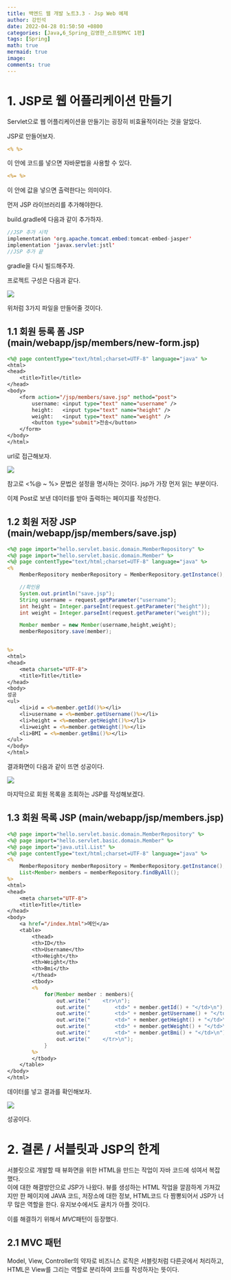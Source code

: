 ```yaml
---
title: 백엔드 웹 개발 노트3.3 - Jsp Web 예제
author: 강민석
date: 2022-04-28 01:50:50 +0800
categories: [Java,6_Spring_김영한_스프링MVC 1편]
tags: [Spring]
math: true
mermaid: true
image: 
comments: true
---
```



# 1. JSP로 웹 어플리케이션 만들기

Servlet으로 웹 어플리케이션을 만들기는 굉장히 비효율적이라는 것을 알았다.

JSP로 만들어보자.

```jsp
<% %>
```
이 안에 코드를 넣으면 자바문법을 사용할 수 있다. 

```jsp
<%= %>
```
이 안에 값을 넣으면 출력한다는 의미이다.

먼저 JSP 라이브러리를 추가해야한다.

build.gradle에 다음과 같이 추가하자.

```java
//JSP 추가 시작
implementation 'org.apache.tomcat.embed:tomcat-embed-jasper'
implementation 'javax.servlet:jstl'
//JSP 추가 끝
```

gradle을 다시 빌드해주자.

프로젝트 구성은 다음과 같다.

![](/assets/img/sample/Spring/4_kyh_spring_mvc_note/3_servlet_jsp_mvc_Pattern/img/jsp_package.png)

위처럼 3가지 파일을 만들어줄 것이다.

## 1.1 회원 등록 폼 JSP (main/webapp/jsp/members/new-form.jsp)

```jsp
<%@ page contentType="text/html;charset=UTF-8" language="java" %>
<html>
<head>
    <title>Title</title>
</head>
<body>
    <form action="/jsp/members/save.jsp" method="post">
        username: <input type="text" name="username" />
        height:   <input type="text" name="height" />
        weight:   <input type="text" name="weight" />
        <button type="submit">전송</button>
    </form>
</body>
</html>
```

url로 접근해보자.

![](/assets/img/sample/Spring/4_kyh_spring_mvc_note/3_servlet_jsp_mvc_Pattern/img/jsp_input_form.png)

참고로 <%@ ~ %> 문법은 설정을 명시하는 것이다. jsp가 가장 먼저 읽는 부분이다.

이제 Post로 보낸 데이터를 받아 출력하는 페이지를 작성한다.

## 1.2 회원 저장 JSP (main/webapp/jsp/members/save.jsp)


```jsp
<%@ page import="hello.servlet.basic.domain.MemberRepository" %>
<%@ page import="hello.servlet.basic.domain.Member" %>
<%@ page contentType="text/html;charset=UTF-8" language="java" %>
<%
    MemberRepository memberRepository = MemberRepository.getInstance();

    //확인용
    System.out.println("save.jsp");
    String username = request.getParameter("username");
    int height = Integer.parseInt(request.getParameter("height"));
    int weight = Integer.parseInt(request.getParameter("weight"));

    Member member = new Member(username,height,weight);
    memberRepository.save(member);


%>
<html>
<head>
    <meta charset="UTF-8">
    <title>Title</title>
</head>
<body>
성공
<ul>
    <li>id = <%=member.getId()%></li>
    <li>username = <%=member.getUsername()%></li>
    <li>height = <%=member.getHeight()%></li>
    <li>weight = <%=member.getWeight()%></li>
    <li>BMI = <%=member.getBmi()%></li>
</ul>
</body>
</html>

```

결과화면이 다음과 같이 뜨면 성공이다.

![](/assets/img/sample/Spring/4_kyh_spring_mvc_note/3_servlet_jsp_mvc_Pattern/img/jsp_save_form.png)

마지막으로 회원 목록을 조회하는 JSP를 작성해보겠다.

## 1.3 회원 목록 JSP (main/webapp/jsp/members.jsp)

```jsp
<%@ page import="hello.servlet.basic.domain.MemberRepository" %>
<%@ page import="hello.servlet.basic.domain.Member" %>
<%@ page import="java.util.List" %>
<%@ page contentType="text/html;charset=UTF-8" language="java" %>
<%
    MemberRepository memberRepository = MemberRepository.getInstance();
    List<Member> members = memberRepository.findByAll();
%>
<html>
<head>
    <meta charset="UTF-8">
    <title>Title</title>
</head>
<body>
    <a href="/index.html">메인</a>
    <table>
        <thead>
        <th>ID</th>
        <th>Username</th>
        <th>Height</th>
        <th>Weight</th>
        <th>Bmi</th>
        </thead>
        <tbody>
        <%
            for(Member member : members){
                out.write("    <tr>\n");
                out.write("        <td>" + member.getId() + "</td>\n");
                out.write("        <td>" + member.getUsername() + "</td>\n");
                out.write("        <td>" + member.getHeight() + "</td>\n");
                out.write("        <td>" + member.getWeight() + "</td>\n");
                out.write("        <td>" + member.getBmi() + "</td>\n");
                out.write("    </tr>\n");
            }
        %>
        </tbody>
    </table>
</body>
</html>

```

데이터를 넣고 결과를 확인해보자.

![](/assets/img/sample/Spring/4_kyh_spring_mvc_note/3_servlet_jsp_mvc_Pattern/img/jsp_list_result.png)

성공이다.


# 2. 결론 / 서블릿과 JSP의 한계

서블릿으로 개발할 때 뷰화면을 위한 HTML을 만드는 작업이 자바 코드에 섞여서 복잡했다.  
이에 대한 해결방안으로 JSP가 나왔다. 뷰를 생성하는 HTML 작업을 깔끔하게 가져갔지만 한 페이지에 JAVA 코드, 저장소에 대한 정보, HTML코드 다 짬뽕되어서 JSP가 너무 많은 역할을 한다. 유지보수에서도 골치가 아플 것이다.

이를 해결하기 위해서 *MVC*패턴이 등장했다.

## 2.1 MVC 패턴

Model, View, Controller의 약자로 비즈니스 로직은 서블릿처럼 다른곳에서 처리하고, HTML은 View를 그리는 역할로 분리하여 코드를 작성하자는 뜻이다.


